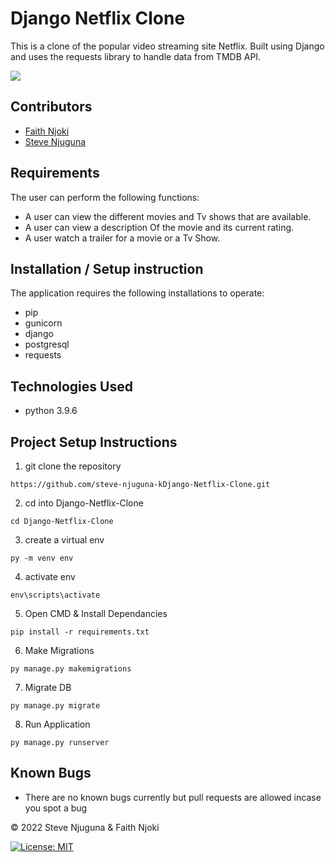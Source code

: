 # Django Netflix Clone
This is a clone of the popular video streaming site Netflix. Built using Django and uses the requests library to handle data from TMDB API.

![](https://github.com/steve-njuguna-k/Django-Netflix-Clone/blob/master/Screenshot.PNG)

## Contributors
- [Faith Njoki](https://github.com/faithnjoki)
- [Steve Njuguna](https://github.com/steve-njuguna-k)

## Requirements
The user can perform the following functions:

- A user can view the different movies and Tv shows that are available.
- A user can view a description Of the movie and its current rating.
- A user watch a trailer for a movie or a Tv Show.

## Installation / Setup instruction
The application requires the following installations to operate:
- pip
- gunicorn
- django
- postgresql
- requests

## Technologies Used
- python 3.9.6

## Project Setup Instructions
1) git clone the repository 
```
https://github.com/steve-njuguna-kDjango-Netflix-Clone.git
```
2. cd into Django-Netflix-Clone
```
cd Django-Netflix-Clone
```
3. create a virtual env
```
py -m venv env
```
4. activate env
```
env\scripts\activate
```
5. Open CMD & Install Dependancies
```
pip install -r requirements.txt
```
6. Make Migrations
```
py manage.py makemigrations
```
7. Migrate DB
```
py manage.py migrate
```
8. Run Application
```
py manage.py runserver
```

## Known Bugs
- There are no known bugs currently but pull requests are allowed incase you spot a bug

© 2022 Steve Njuguna & Faith Njoki

[![License: MIT](https://img.shields.io/badge/License-MIT-yellow.svg)](https://opensource.org/licenses/MIT)
